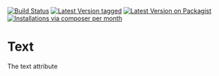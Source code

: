 [![Build Status](https://travis-ci.org/MetaModels/attribute_text.svg?branch=tng)](https://travis-ci.org/MetaModels/attribute_text)
[![Latest Version tagged](http://img.shields.io/github/tag/MetaModels/attribute_text.svg)](https://github.com/MetaModels/attribute_text/tags)
[![Latest Version on Packagist](http://img.shields.io/packagist/v/MetaModels/attribute_text.svg)](https://packagist.org/packages/MetaModels/attribute_text)
[![Installations via composer per month](http://img.shields.io/packagist/dm/MetaModels/attribute_text.svg)](https://packagist.org/packages/MetaModels/attribute_text)

Text
====

The text attribute
